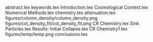 abstract.tex
keywords.tex
Introduction.tex
Cosmological Context.tex
Numerical Methods.tex
chemistry.tex
attenuation.tex
figures/column_density/column_density.png
figures/col_density_fit/col_density_fit.png
CR Chemistry.tex
Sink Particles.tex
Results: Initial Collapse.tex
CR Chemistry1.tex
figures/temp/temp.png
conclusions.tex
